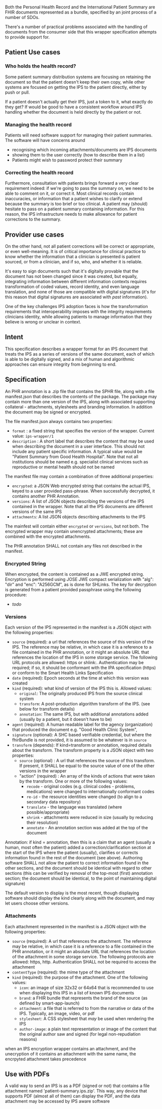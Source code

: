 Both the Personal Health Record and the International Patient Summary are FHIR documents represented as a bundle, specified by an joint process of a number of SDOs. 

There's a number of practical problems associated with the handling of documents from the consumer side
that this wrapper specification attempts to provide support for.

## Patient Use cases

### Who holds the health record?

Some patient summary distribution systems are focusing on retaining the document so that 
the patient doesn't keep their own copy, while other systems are focused on getting the 
IPS to the patient directly, either by push or pull. 

If a patient doesn't actually get their IPS, just a token to it, what exactly do they get?
If would be good to have a consistent workflow around IPS handling whether the document 
is held directly by the patient or not.

### Managing the health record

Patients will need software support for managing their patient summaries. The 
software will have concerns around 
* recognising which incoming attachments/documents are IPS documents
* showing them to the user correctly (how to describe them in a list)
*  Patients might wish to password protect their summary 

### Correcting the health record

Furthermore, consultation with patients brings forward a very clear requirement indeed: 
if we're going to pass the summary on, we need to be able to comment on it, or correct it. 
Most clinical records contain inaccuracies, or information that a patient wishes to 
clarify or extend because the summary is too brief or too clinical. A patient may (should)
hesitate to pass on a patient summary containing information. For this reason, the 
IPS infrastructure needs to make allowance for patient corrections to the summary.

## Provider use cases

On the other hand, not all patient corrections will be correct or appropriate, or even
well-meaning. It is of critical importance for clinical practice to know whether the 
information that a clinician is presented is patient sourced, or from a clinician, and if so, who,
and whether it is reliable. 

It's easy to sign documents such that it's digitally provable that the document has 
not been changed since it was created, but equally, integrating information between 
different information contexts requires transformation of coded values, record
identity, and even language translation, and none of those are compatible with 
digital signatures (it's for this reason that digital signatures are associated 
with *past* information). 

One of the key challenges IPS adoption faces is how the transformation requirements that 
interoperability imposes with the integrity requirements clinicians identity, while allowing
patients to manage information that they believe is wrong or unclear in context.

## Intent

This specification describes a wrapper format for an IPS document that treats
the IPS as a series of versions of the same document, each of which is able to be 
digitally signed, and a mix of human and algorithmic approaches can ensure integrity
from beginning to end.

## Specification 

An PHR annotation is a .zip file that contains the SPHR file, along with a file manifest.json 
that describes the contents of the package. The package may contain more than one 
version of the IPS, along with associated supporting collateral - attachments, 
stylesheets and branding information. In addition the document may be signed or encrypted.

The file manifest.json always contains two properties:

* ```format``` : a fixed string that specifies the version of the wrapper. Current value: ```ips-wrapper/1```
* ```description``` : A short label that describes the content that may be used when describing the document in a user interface. This should not include any patient specific information. A typical value would be "Patient Summary from Good Health Hospital". Note that not all institutions should be named e.g. specialist clinical services such as reproductive or mental health should not be named

The manifest file may contain a combination of three additional properties:

* ```encrypted```: a JSON Web encrypted string that contains the actual IPS, keyed to a user provided pass-phrase. When successfully decrypted, it contains another PHR Annotation.
* ```versions```: A list of JSON objects describing the versions of the IPS contained in the wrapper. Note that all the IPS documents are different versions of the same IPS
* ```attachments```: A list JSON objects describing attachments to the IPS

The mainfest will contain either ```encrypted``` or ```versions```, but not both. The encrypted wrapper may 
contain unencrypted attachments; these are combined with the encrypted attachments.

The PHR annotation SHALL not contain any files not described in the manifest.

### Encrypted String

When encrypted, the content is contained as a JWE encrypted string. 
Encryption is performed using JOSE JWE compact serialization with "alg": "dir" and "enc": "A256GCM", as is done for SHLinks.
The key for decryption is generated from a patient provided passphrase using the following procedure:

* *todo*

### Versions

Each version of the IPS represented in the manifest is a JSON object with the following properties:

* ```source``` (required): a url that references the source of this version of the IPS. The reference may be relative, in which case it is a reference to a file contained in the PHR annotation, or it might an absolute URL that references the location of the IPS in some storage service. The following URL protocols are allowed: https or shlink:. Authentication may be required; if so, it should be conformant with the IPA specification (https) or conform to the Smart Health Links Specification
* ```date``` (required): Epoch seconds at the time at which this version was created
* ```kind``` (required): what kind of version of the IPS this is. Allowed values:
  * ```original```: The originally produced IPS from the source clinical system
  * ```transform```: A post-production algorithm transform of the IPS. (see below for transform details)
  * ```annotation```: The same IPS, but with additional annotations added (usually by a patient, but it doesn't have to be)
* ```agent``` (required): A human readable label for the agency (organization) that produced the document e.g. "Good Health Clinic System",
* ```signature``` (optional): A SHC based verifiable credential, but where the fhirBundle is not provided, it is assumed to be whatever is in ```source```
* ```transform``` (depends): If kind=transform or annotation, required details about the transform. The transform property is a JSON object with two properties:
  * ```source``` (optional) : A url that references the source of this transform. If present, it SHALL be equal to the source value of one of the other versions in the wrapper
  * "action" (required) : An array of the kinds of actions that were taken by the transform. One or more of the following values:
    * ```recode``` - original codes (e.g. clinical codes - problems, medications) were changed to internationally conformant codes
    * ```re-id``` - the resource identities were changed (to align to a secondary data repository)
    * ```translate``` - the language was translated (where possible/appropriate)
    * ```shrink``` - attachments were reduced in size (usually by reducing their resolution)
    * ```annotate``` - An annotation section was added at the top of the document

Annotation: if kind = annotation, then this is a claim that an agent (usually a human, most often the patient) added 
a correction/clarification section at the start of the IPS where the patient (usually), clarifies or corrects information 
found in the rest of the document (see above). Authoring software SHALL not allow the patient to correct information 
found in the other sections, and the document should be identical with regard to other sections (this can be verified 
by removal of the top-most (first) annotation section; the document should be identical, to the point of maintaining 
digital signature)

The default version to display is the most recent, though displaying software should display the kind clearly along 
with the document, and may let users choose other versions.

### Attachments

Each attachment represented in the manifest is a JSON object with the following properties:

* ```source``` (required): A url that references the attachment. The reference may be relative, in which case it is a reference to a file contained in the PHR annotation, or it might an absolute URL that references the location of the attachment in some storage service. The following protocols are allowed: https, http. Authentication SHALL not be required to access the attachment
* ```contentType``` (required): the mime type of the attachment
* ```kind``` (required): the purpose of the attachment. One of the following values:
  * ```icon```: an image of size 32x32 or 64x64 that is recommended to use when displaying this IPS in a list of known IPS documents
  * ```brand```: a FHIR bundle that represents the brand of the source (as defined by smart-app-launch)
  * ```attachment```: a file that is referred to from the narrative or data of the IPS. Typically, an image, video, or pdf
  * ```stylesheet```: A CSS stylesheet that *may* be used when rendering the IPS 
  * ```author-image```: a plain text representation or image of the content that the original author saw and signed (for legal non-repudiation reasons)

when an IPS encryption wrapper contains an attachment, and the unecryption of it contains an attachment with the same name, the encrpyted attachment takes precedence

## Use with PDFs

A valid way to send an IPS is as a PDF (signed or not) that contains a file attachment named 'patient-summary.ips.zip'.
This way, any device that supports PDF (almost all of them) can display the PDF, and the data attachment may be accessed by IPS aware software